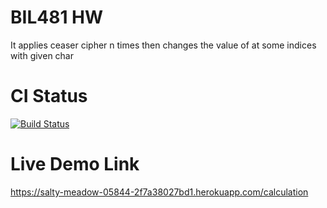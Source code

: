 # BIL481 HW

It applies ceaser cipher n times then changes the value of at some indices with given char


# CI Status
[![Build Status](https://app.travis-ci.com/ErenOzkan3/BIL481-HW.svg?token=rSBL5YGz1rwFWstiXQxp&branch=main)](https://app.travis-ci.com/ErenOzkan3/BIL481-HW)

# Live Demo Link

https://salty-meadow-05844-2f7a38027bd1.herokuapp.com/calculation
